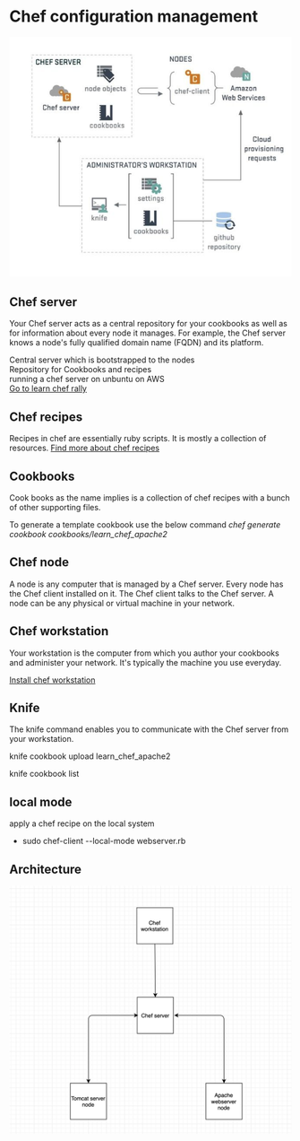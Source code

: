 # Chef configuration management

![Chef configuration management](https://github.com/richytomy/diagrams/blob/master/chef_configuration_management.jpg)



## Chef server
Your Chef server acts as a central repository for your cookbooks as well as for information about every node it manages. For example, the Chef server knows a node's fully qualified domain name (FQDN) and its platform.

Central server which is bootstrapped to the nodes  
Repository for Cookbooks and recipes  
running a chef server on unbuntu on AWS  
[Go to learn chef rally](https://learn.chef.io/modules/learn-the-basics/ubuntu/aws#/)

## Chef recipes
Recipes in chef are essentially ruby scripts. It is mostly a collection of resources.
[Find more about chef recipes](https://docs.chef.io/recipes.html)

## Cookbooks
Cook books as the name implies is a collection of chef recipes with a bunch of other supporting files.

To generate a template cookbook use the below command
_chef generate cookbook cookbooks/learn_chef_apache2_


## Chef node

A node is any computer that is managed by a Chef server. Every node has the Chef client installed on it. The Chef client talks to the Chef server. A node can be any physical or virtual machine in your network.

## Chef workstation
Your workstation is the computer from which you author your cookbooks and administer your network. It's typically the machine you use everyday. 

[Install chef workstation](https://downloads.chef.io/chef-workstation/)

## Knife
The knife command enables you to communicate with the Chef server from your workstation.

knife cookbook upload learn_chef_apache2

knife cookbook list


## local mode
apply a chef recipe on the local system
* sudo chef-client --local-mode webserver.rb


## Architecture

![Basic chef server node setup](https://github.com/richytomy/diagrams/blob/master/Screen%20Shot%202019-05-07%20at%208.51.48%20AM.png)
